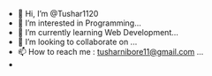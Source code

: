 - 👋 Hi, I’m @Tushar1120
- 👀 I’m interested in Programming...
- 🌱 I’m currently learning Web Development...
- 💞️ I’m looking to collaborate on ...
- 📫 How to reach me : tusharnibore11@gmail.com  ...
- 

<!---
Tushar1120/Tushar1120 is a ✨ special ✨ repository because its `README.md` (this file) appears on your GitHub profile.
You can click the Preview link to take a look at your changes.
--->

